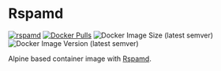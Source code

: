 # Rspamd

[![rspamd](https://github.com/ectobit/container-images/actions/workflows/rspamd.yml/badge.svg)](https://github.com/ectobit/container-images)
[![Docker Pulls](https://img.shields.io/docker/pulls/ectobit/rspamd?label=pulls&logo=docker)](https://hub.docker.com/repository/docker/ectobit/rspamd)
![Docker Image Size (latest semver)](https://img.shields.io/docker/image-size/ectobit/rspamd?label=size&logo=docker&sort=semver)
![Docker Image Version (latest semver)](https://img.shields.io/docker/v/ectobit/rspamd?logo=docker)

Alpine based container image with [Rspamd](https://rspamd.com/).
